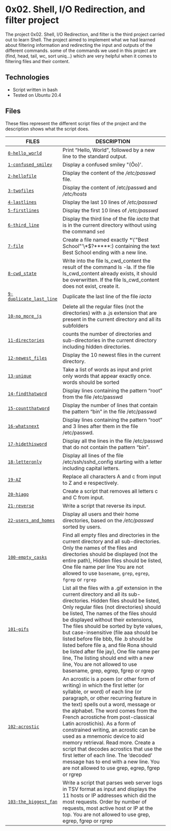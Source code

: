 # 0x02. Shell, I/O Redirection, and filter project

The project 0x02. Shell, I/O Redirection, and filter is the third project carried out to learn Shell. The project aimed to implement what we had learned about filtering information and redirecting the input and outputs of the different commands. some of the commands we used in this project are (find, head, tail, wc, sort uniq...) which are very helpful when it comes to filtering files and their content.

## Technologies

- Script written in bash
- Tested on Ubuntu 20.4

## Files
These files represent the different script files of the project and the description shows what the script does.

| FILES | DESCRIPTION |
| ----------- | ----------- |
|[`0-hello_world`](0x02-shell_redirections/0-hello_world) | Print “Hello, World”, followed by a new line to the standard output. |
|[`1-confused_smiley`](0x02-shell_redirections/1-confused_smiley) | Display a confused smiley "(Ôo)'. |
|[`2-hellofile`](0x02-shell_redirections/2-hellofile) | Display the content of the */etc/passwd* file. |
|[`3-twofiles`](0x02-shell_redirections/3-twofiles) | Display the content of /etc/passwd and */etc/hosts* |
|[`4-lastlines`](0x02-shell_redirections/4-lastlines) | Display the last 10 lines of */etc/passwd* |
|[`5-firstlines`](0x02-shell_redirections/5-firstlines) | Display the first 10 lines of */etc/passwd*  |
|[`6-third_line`](0x02-shell_redirections/6-third_line) | Display the third line of the file *iacta* that is in the current directory without using the command `sed` |
|[`7-file`](0x02-shell_redirections/7-file) | Create a file named exactly \*\\'"Best School"\'\\*$\?\*\*\*\*\*:) containing the text Best School ending with a new line. |
|[`8-cwd_state`](0x02-shell_redirections/8-cwd_state) | Write into the file ls_cwd_content the result of the command ls -la. If the file ls_cwd_content already exists, it should be overwritten. If the file ls_cwd_content does not exist, create it. |
|[`9-duplicate_last_line`](0x02-shell_redirections/9-duplicate_last_line) | Duplicate the last line of the file *iacta* |
|[`10-no_more_js`](0x02-shell_redirections/10-no_more_js) | Delete all the regular files (not the directories) with a .js extension that are present in the current directory and all its subfolders |
|[`11-directories`](0x02-shell_redirections/11-directories) | counts the number of directories and sub-directories in the current directory including hidden directories. |
|[`12-newest_files`](0x02-shell_redirections/12-newest_files) |  Display the 10 newest files in the current directory.  |
|[`13-unique`](0x02-shell_redirections/13-unique) | Take a list of words as input and print only words that appear exactly once.  words should be sorted |
|[`14-findthatword`](0x02-shell_redirections/14-findthatword) | Display lines containing the pattern “root” from the file /etc/passwd |
|[`15-countthatword`](0x02-shell_redirections/15-countthatword) | Display the number of lines that contain the pattern “bin” in the file /etc/passwd |
|[`16-whatsnext`](0x02-shell_redirections/16-whatsnext) | Display lines containing the pattern “root” and 3 lines after them in the file /etc/passwd. |
|[`17-hidethisword`](0x02-shell_redirections/17-hidethisword) | Display all the lines in the file /etc/passwd that do not contain the pattern “bin”. |
|[`18-letteronly`](0x02-shell_redirections/18-letteronly) | Display all lines of the file /etc/ssh/sshd_config starting with a letter including capital letters. |
|[`19-AZ`](0x02-shell_redirections/19-AZ) | Replace all characters A and c from input to Z and e respectively. |
|[`20-hiago`](0x02-shell_redirections/20-hiago) | Create a script that removes all letters c and C from input. |
|[`21-reverse`](0x02-shell_redirections/21-reverse) | Write a script that reverse its input. |
|[`22-users_and_homes`](0x02-shell_redirections/22-users_and_homes) | Display all users and their home directories, based on the */etc/passwd* sorted by users. |
|[`100-empty_casks`](0x02-shell_redirections/100-empty_casks) |  Find all empty files and directories in the current directory and all sub-directories. Only the names of the files and directories should be displayed (not the entire path), Hidden files should be listed, One file name per line You are not allowed to use `basename`, `grep`, `egrep`, `fgrep` or `rgrep` |
|[`101-gifs`](0x02-shell_redirections/101-gifs) | List all the files with a .gif extension in the current directory and all its sub-directories. Hidden files should be listed, Only regular files (not directories) should be listed, The names of the files should be displayed without their extensions, The files should be sorted by byte values, but case-insensitive (file aaa should be listed before file bbb, file .b should be listed before file a, and file Rona should be listed after file jay), One file name per line, The listing should end with a new line, You are not allowed to use basename, grep, egrep, fgrep or rgrep |
|[`102-acrostic`](0x02-shell_redirections/102-acrostic) | An acrostic is a poem (or other form of writing) in which the first letter (or syllable, or word) of each line (or paragraph, or other recurring feature in the text) spells out a word, message or the alphabet. The word comes from the French acrostiche from post-classical Latin acrostichis). As a form of constrained writing, an acrostic can be used as a mnemonic device to aid memory retrieval. Read more.  Create a script that decodes acrostics that use the first letter of each line. The ‘decoded’ message has to end with a new line. You are not allowed to use grep, egrep, fgrep or rgrep |
|[`103-the_biggest_fan`](0x02-shell_redirections/103-the_biggest_fan) |   Write a script that parses web server logs in TSV format as input and displays the 11 hosts or IP addresses which did the most requests. Order by number of requests, most active host or IP at the top. You are not allowed to use grep, egrep, fgrep or rgrep |
